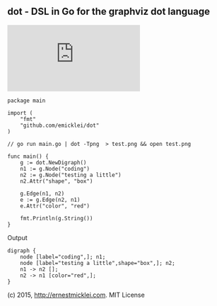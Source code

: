 ## dot - DSL in Go for the graphviz dot language

![DOT language](http://www.graphviz.org/doc/info/lang.html)

	package main
	
	import (
		"fmt"	
		"github.com/emicklei/dot"
	)
	
	// go run main.go | dot -Tpng  > test.png && open test.png
	
	func main() {
		g := dot.NewDigraph()
		n1 := g.Node("coding")
		n2 := g.Node("testing a little")
		n2.Attr("shape", "box")
	
		g.Edge(n1, n2)
		e := g.Edge(n2, n1)
		e.Attr("color", "red")
	
		fmt.Println(g.String())
	}

Output

	digraph {
		node [label="coding",]; n1;
		node [label="testing a little",shape="box",]; n2;
		n1 -> n2 [];
		n2 -> n1 [color="red",];
	}

(c) 2015, http://ernestmicklei.com. MIT License